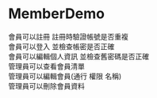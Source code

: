 # MemberDemo  
會員可以註冊 註冊時驗證帳號是否重複  
會員可以登入 並檢查帳密是否正確  
會員可以編輯個人資訊 並檢查舊密碼是否正確  
管理員可以查看會員清單  
管理員可以編輯會員(通行 權限 名稱)  
管理員可以刪除會員資料  
